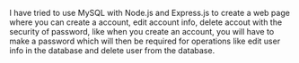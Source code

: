 I have tried to use MySQL with Node.js and Express.js to create a web page where you can create a account, edit account info, delete accout with the security of password, like when you create an account, you will have to make a password which will then be required for operations like edit user info in the database and delete user from the database.
